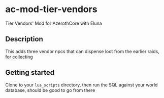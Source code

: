 # ac-mod-tier-vendors
Tier Vendors' Mod for AzerothCore with Eluna

## Description
This adds three vendor npcs that can dispense loot from the earlier raids, for collecting

## Getting started
Clone to your `lua_scripts` directory, then run the SQL against your world database, should be good to go from there
